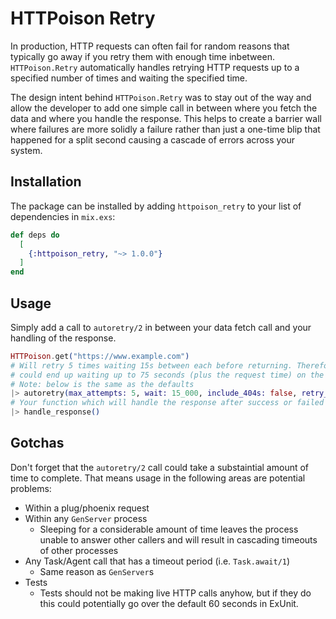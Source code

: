 # HTTPoison Retry

In production, HTTP requests can often fail for random reasons that typically go away if you retry them with enough time inbetween. `HTTPoison.Retry` automatically handles retrying HTTP requests up to a specified number of times and waiting the specified time.

The design intent behind `HTTPoison.Retry` was to stay out of the way and allow the developer to add one simple call in
between where you fetch the data and where you handle the response. This helps to create a barrier wall where failures are
more solidly a failure rather than just a one-time blip that happened for a split second causing a cascade of errors across
your system.

## Installation

The package can be installed by adding `httpoison_retry` to your list of dependencies in `mix.exs`:

```elixir
def deps do
  [
    {:httpoison_retry, "~> 1.0.0"}
  ]
end
```

## Usage

Simply add a call to `autoretry/2` in between your data fetch call and your handling of the response.

```elixir
HTTPoison.get("https://www.example.com")
# Will retry 5 times waiting 15s between each before returning. Therefore, your process
# could end up waiting up to 75 seconds (plus the request time) on the line below
# Note: below is the same as the defaults
|> autoretry(max_attempts: 5, wait: 15_000, include_404s: false, retry_all_errors: false)
# Your function which will handle the response after success or failed retry
|> handle_response()
```

## Gotchas

Don't forget that the `autoretry/2` call could take a substaintial amount of time to complete. That means usage in the following areas are potential problems:

  * Within a plug/phoenix request
  * Within any `GenServer` process
    * Sleeping for a considerable amount of time leaves the process unable to answer other callers and will result in cascading timeouts of other processes
  * Any Task/Agent call that has a timeout period (i.e. `Task.await/1`)
    * Same reason as `GenServer`s
  * Tests
    * Tests should not be making live HTTP calls anyhow, but if they do this could potentially go over the default 60 seconds in ExUnit.
